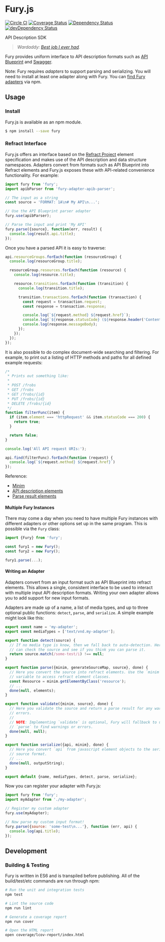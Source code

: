 # Fury.js

[![Circle CI](https://circleci.com/gh/apiaryio/fury.js.svg?style=svg)](https://circleci.com/gh/apiaryio/fury.js)
[![Coverage Status](https://coveralls.io/repos/apiaryio/fury.js/badge.svg)](https://coveralls.io/r/apiaryio/fury.js)
[![Dependency Status](https://david-dm.org/apiaryio/fury.js.svg)](https://david-dm.org/apiaryio/fury.js)
[![devDependency Status](https://david-dm.org/apiaryio/fury.js/dev-status.svg)](https://david-dm.org/apiaryio/fury.js#info=devDependencies)

API Description SDK

> _Wardaddy: [Best job I ever had](http://www.imdb.com/title/tt2713180/quotes?item=qt2267083)._

Fury provides uniform interface to API description formats such as
[API Blueprint](https://apiblueprint.org) and [Swagger](http://swagger.io/).

Note: Fury requires *adapters* to support parsing and serializing. You will need to install at least one adapter along with Fury. You can [find Fury adapters](https://www.npmjs.com/search?q=fury-adapter) via npm.

## Usage

### Install

Fury.js is available as an npm module.

```sh
$ npm install --save fury
```

### Refract Interface

Fury.js offers an interface based on the [Refract Project](https://github.com/refractproject/refract-spec) element specification and makes use of the API description and data structure namespaces. Adapters convert from formats such as API Blueprint into Refract elements and Fury.js exposes these with API-related convenience functionality. For example:

```js
import fury from 'fury';
import apibParser from 'fury-adapter-apib-parser';

// The input as a string
const source = 'FORMAT: 1A\n# My API\n...';

// Use the API Blueprint parser adapter
fury.use(apibParser);

// Parse the input and print 'My API'
fury.parse({source}, function(err, result) {
  console.log(result.api.title);
});
```

Once you have a parsed API it is easy to traverse:

```js
api.resourceGroups.forEach(function (resourceGroup) {
  console.log(resourceGroup.title);

  resourceGroup.resources.forEach(function (resource) {
    console.log(resource.title);

    resource.transitions.forEach(function (transition) {
      console.log(transition.title);

      transition.transactions.forEach(function (transaction) {
        const request = transaction.request;
        const response = transaction.response;

        console.log(`${request.method} ${request.href}`);
        console.log(`${response.statusCode} (${response.header('Content-Type')})`);
        console.log(response.messageBody);
      });
    });
  });
});
```

It is also possible to do complex document-wide searching and filtering. For example, to print out a listing of HTTP methods and paths for all defined example requests:

```js
/*
 * Prints out something like:
 *
 * POST /frobs
 * GET /frobs
 * GET /frobs/{id}
 * PUT /frobs/{id}
 * DELETE /frobs/{id}
 */
function filterFunc(item) {
  if (item.element === 'httpRequest' && item.statusCode === 200) {
    return true;
  }

  return false;
}

console.log('All API request URIs:');

api.find(filterFunc).forEach(function (request) {
  console.log(`${request.method} ${request.href}`)
});
```

Reference:

* [Minim](https://github.com/refractproject/minim)
* [API description elements](https://github.com/refractproject/minim-api-description)
* [Parse result elements](https://github.com/refractproject/minim-parse-result)

#### Multiple Fury Instances

There may come a day when you need to have multiple Fury instances with different adapters or other options set up in the same program. This is possible via the `Fury` class:

```js
import {Fury} from 'fury';

const fury1 = new Fury();
const fury2 = new Fury();

fury1.parse(...);
```

#### Writing an Adapter

Adapters convert from an input format such as API Blueprint into refract elements. This allows a single, consistent interface to be used to interact with multiple input API description formats. Writing your own adapter allows you to add support for new input formats.

Adapters are made up of a name, a list of media types, and up to three optional public functions: `detect`, `parse`, and `serialize`. A simple example might look like this:

```js
export const name = 'my-adapter';
export const mediaTypes = ['text/vnd.my-adapter'];

export function detect(source) {
  // If no media type is know, then we fall back to auto-detection. Here you
  // can check the source and see if you think you can parse it.
  return source.match(/some-test/i) !== null;
}

export function parse({minim, generateSourceMap, source}, done) {
  // Here you convert the source into refract elements. Use the `minim`
  // variable to access refract element classes.
  const Resource = minim.getElementByClass('resource');
  // ...
  done(null, elements);
}

export function validate({minim, source}, done) {
  // Here you validate the source and return a parse result for any warnings or
  // errors.
  //
  // NOTE: Implementing `validate` is optional, Fury will fallback to using
  // `parse` to find warnings or errors.
  done(null, null);
}

export function serialize({api, minim}, done) {
  // Here you convert `api` from javascript element objects to the serialized
  // source format.
  // ...
  done(null, outputString);
}

export default {name, mediaTypes, detect, parse, serialize};
```

Now you can register your adapter with Fury.js:

```js
import fury from 'fury';
import myAdapter from './my-adapter';

// Register my custom adapter
fury.use(myAdapter);

// Now parse my custom input format!
fury.parse({source: 'some-test\n...'}, function (err, api) {
  console.log(api.title);
});
```

## Development

### Building & Testing
Fury is written in ES6 and is transpiled before publishing. All of the build/test/etc commands are run through npm:

```sh
# Run the unit and integration tests
npm test

# Lint the source code
npm run lint

# Generate a coverage report
npm run cover

# Open the HTML report
open coverage/lcov-report/index.html
```

